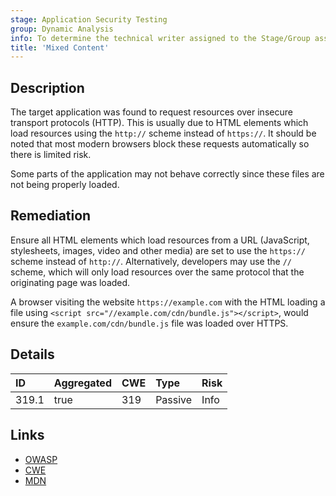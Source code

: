 ```yaml
---
stage: Application Security Testing
group: Dynamic Analysis
info: To determine the technical writer assigned to the Stage/Group associated with this page, see https://handbook.gitlab.com/handbook/product/ux/technical-writing/#assignments
title: 'Mixed Content'
---
```


## Description

The target application was found to request resources over insecure transport protocols (HTTP). This is usually due to HTML
elements which load resources using the `http://` scheme instead of `https://`. It should be noted that most modern browsers
block these requests automatically so there is limited risk.

Some parts of the application may not behave correctly since these files are not being properly loaded.

## Remediation

Ensure all HTML elements which load resources from a URL (JavaScript, stylesheets, images, video and other media) are set to
use the `https://` scheme instead of `http://`. Alternatively, developers may use the `//` scheme, which will only load resources
over the same protocol that the originating page was loaded.

A browser visiting the website `https://example.com` with the HTML loading a file using
`<script src="//example.com/cdn/bundle.js"></script>`, would ensure the `example.com/cdn/bundle.js` file was loaded over
HTTPS.

## Details

| ID | Aggregated | CWE | Type | Risk |
|:---|:-----------|:----|:-----|:-----|
| 319.1 | true | 319 | Passive | Info |

## Links

- [OWASP](https://owasp.org/www-community/vulnerabilities/Insecure_Transport)
- [CWE](https://cwe.mitre.org/data/definitions/319.html)
- [MDN](https://developer.mozilla.org/en-US/docs/Web/Security/Mixed_content)
